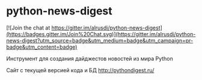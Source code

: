python-news-digest
==================

[![Join the chat at https://gitter.im/alrusdi/python-news-digest](https://badges.gitter.im/Join%20Chat.svg)](https://gitter.im/alrusdi/python-news-digest?utm_source=badge&utm_medium=badge&utm_campaign=pr-badge&utm_content=badge)

Инструмент для создания дайджестов новостей из мира Python

Сайт с текущей версией кода и БД http://pythondigest.ru/
